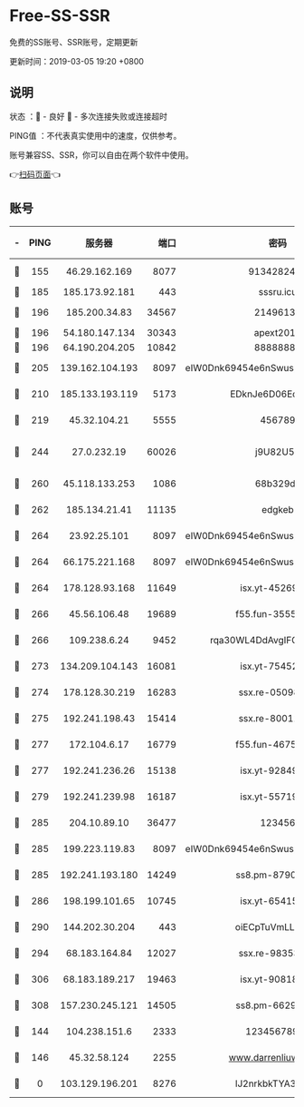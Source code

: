 # Free-SS-SSR

免费的SS账号、SSR账号，定期更新

更新时间：2019-03-05 19:20 +0800

## 说明

状态     ：🙂 - 良好 🙁 - 多次连接失败或连接超时

PING值   ：不代表真实使用中的速度，仅供参考。

账号兼容SS、SSR，你可以自由在两个软件中使用。

👉[扫码页面](https://liesauer.github.io/free-ss-ssr.github.io/)👈

## 账号

|-|PING|服务器|端口|密码|加密方式|区域|
|:----:|:----:|:-----:|-----:|:----:|:----:|:----:|
|🙂|155|46.29.162.169|8077|9134282479|aes-256-cfb|RU|
|🙂|185|185.173.92.181|443|sssru.icu|rc4-md5|RU|
|🙂|196|185.200.34.83|34567|21496138|aes-256-cfb|US|
|🙂|196|54.180.147.134|30343|apext2019|chacha20|KR|
|🙂|196|64.190.204.205|10842|88888888|rc4-md5|US|
|🙂|205|139.162.104.193|8097|eIW0Dnk69454e6nSwuspv9DmS201tQ0D|aes-256-cfb|JP|
|🙂|210|185.133.193.119|5173|EDknJe6D06EoWDaw|aes-256-cfb|US|
|🙂|219|45.32.104.21|5555|456789|aes-256-cfb|SG|
|🙂|244|27.0.232.19|60026|j9U82U53|xchacha20-ietf-poly1305|HK|
|🙂|260|45.118.133.253|1086|68b329da|aes-256-cfb|SG|
|🙂|262|185.134.21.41|11135|edgkeb|aes-256-cfb|GB|
|🙂|264|23.92.25.101|8097|eIW0Dnk69454e6nSwuspv9DmS201tQ0D|aes-256-cfb|US|
|🙂|264|66.175.221.168|8097|eIW0Dnk69454e6nSwuspv9DmS201tQ0D|aes-256-cfb|US|
|🙂|264|178.128.93.168|11649|isx.yt-45269107|aes-256-cfb|SG|
|🙂|266|45.56.106.48|19689|f55.fun-35553896|aes-256-cfb|US|
|🙂|266|109.238.6.24|9452|rqa30WL4DdAvgIFG6Fs3znzTa|aes-256-cfb|FR|
|🙂|273|134.209.104.143|16081|isx.yt-75452571|aes-256-cfb|SG|
|🙂|274|178.128.30.219|16283|ssx.re-05098737|aes-256-cfb|SG|
|🙂|275|192.241.198.43|15414|ssx.re-80011853|aes-256-cfb|US|
|🙂|277|172.104.6.17|16779|f55.fun-46758883|aes-256-cfb|US|
|🙂|277|192.241.236.26|15138|isx.yt-92849961|aes-256-cfb|US|
|🙂|279|192.241.239.98|16187|isx.yt-55719199|aes-256-cfb|US|
|🙂|285|204.10.89.10|36477|123456|aes-256-cfb|US|
|🙂|285|199.223.119.83|8097|eIW0Dnk69454e6nSwuspv9DmS201tQ0D|aes-256-cfb|US|
|🙂|285|192.241.193.180|14249|ss8.pm-87905446|aes-256-cfb|US|
|🙂|286|198.199.101.65|10745|isx.yt-65415460|aes-256-cfb|US|
|🙂|290|144.202.30.204|443|oiECpTuVmLLxk4Ts|aes-256-cfb|US|
|🙂|294|68.183.164.84|12027|ssx.re-98353695|aes-256-cfb|US|
|🙂|306|68.183.189.217|19463|isx.yt-90818322|aes-256-cfb|SG|
|🙂|308|157.230.245.121|14505|ss8.pm-66291298|aes-256-cfb|SG|
|🙂|144|104.238.151.6|2333|12345678900|aes-256-cfb|JP|
|🙂|146|45.32.58.124|2255|www.darrenliuwei.com|aes-256-cfb|JP|
|🙁|0|103.129.196.201|8276|lJ2nrkbkTYA30wv0|aes-256-cfb|US|
